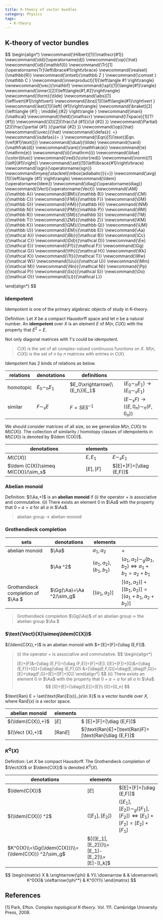 ```yaml
---
title: K-theory of vector bundles
category: Physics
tags:
  - K-theory
---
```




## K-theory of vector bundles

$$
\begin{align*}
\newcommand{\Hilbert}[1]{\mathscr{#1}}
\newcommand{\dd}{\operatorname{d}}
\newcommand{\op}{\hat}
\newcommand{\id}{\mathbf{I}}
\newcommand{\Tr}[1]{\operatorname{Tr}\left\lbrace#1\right\rbrace}
\newcommand{\realset}{\mathbb{R}}
\newcommand{\intset}{\mathbb Z }
\newcommand{\comset }{\mathbb C }
\newcommand{\innerproduct}[1]{\left\langle #1 \right\rangle}
\renewcommand{\vec}{\mathbf}
\newcommand{\spl}[1]{\langle{#1}\rangle}
\newcommand{\inner}[2]{\left\langle{#1,#2}\right\rangle}
\newcommand{\form}{\tilde}
\newcommand{\abs}[1]{\left\vert{#1}\right\vert}
\newcommand{\bra}[1]{\left\langle{#1}\right\vert }
\newcommand{\ket}[1]{\left| {#1}\right\rangle}
\newcommand{\braket}[2]{\left\langle {#1} \; \middle|\;{#2} \right\rangle }
\newcommand{\mani}{\mathcal}
\newcommand{\field}{\mathscr}
\newcommand{\Tspace}[1]{T\! {#1}}
\newcommand{\D}[2]{\frac{\d {#1}}{\d {#2} }}
\newcommand{\Partial}[2]{\frac{\partial {#1} }{\partial {#2} }}
\newcommand{\op}{\hat}
\newcommand{\uvec}{\hat}
\newcommand{\defas}{: =}
\newcommand{\isdefas}{= :}
\newcommand{\Eqn}[1]{\text{(Eqn. }\ref{#1}\text{)}}
\newcommand{\dual}{\tilde}
\newcommand{\vard}{\mathfrak{d}}
\newcommand{\vare}{\mathfrak{e}}
\newcommand{\e}{\mathrm{e}}
\newcommand{\ii}{\mathrm{i}}
\newcommand{\blue}{\color{blue}}
\newcommand{\red}{\color{red}}
\newcommand{\norm}[1]{\left\|{#1}\right\|}
\newcommand{\set}[1]{\left\lbrace{#1}\right\rbrace}
\newcommand{\sgn}{\operatorname{sgn}}
\newcommand\myeq{\stackrel{\mbox{adiabatic}}{=}}
\newcommand{\avg}[1]{\left\langle {#1} \right\rangle}
\newcommand{\Idem}{\operatorname{Idem}}
\newcommand{\diag}{\operatorname{diag}}
\newcommand{\Vect}{\operatorname{Vect}}
\newcommand{\AM}{{\mathbb A}}
\newcommand{\BM}{{\mathbb B}}
\newcommand{\CM}{{\mathbb C}}
\newcommand{\FM}{{\mathbb F}}
\newcommand{\GM}{{\mathbb G}}
\newcommand{\HM}{{\mathbb H}}
\newcommand{\NM}{{\mathbb N}}
\newcommand{\PM}{{\mathbb P}}
\newcommand{\RM}{{\mathbb R}}
\newcommand{\SM}{{\mathbb S}}
\newcommand{\TM}{{\mathbb T}}
\newcommand{\ZM}{{\mathbb Z}}
\newcommand{\KM}{{\mathbb K}}
\newcommand{\QM}{{\mathbb Q}}
\newcommand{\UM}{{\mathbb U}}
\newcommand{\EM}{{\mathbb E}}
\newcommand{\Aa}{{\mathcal A}}
\newcommand{\Bb}{{\mathcal B}}
\newcommand{\Cc}{{\mathcal C}}
\newcommand{\Dd}{{\mathcal D}}
\newcommand{\Ee}{{\mathcal E}}
\newcommand{\Ff}{{\mathcal F}}
\newcommand{\Gg}{{\mathcal G}}
\newcommand{\Hh}{{\mathcal H}}
\newcommand{\Kk}{{\mathcal K}}
\newcommand{\Tt}{{\mathcal T}}
\newcommand{\Ww}{{\mathcal W}}
\newcommand{\Uu}{{\mathcal U}}
\newcommand{\Mm}{{\mathcal M}}
\newcommand{\Nn}{{\mathcal N}}
\newcommand{\Pp}{{\mathcal P}}
\newcommand{\Ss}{{\mathcal S}}
\newcommand{\Oo}{{\mathcal O}}
\newcommand{\Ll}{{\mathcal L}}

\end{align*}
$$

### Idempotent

Idempotent is one of the primary algebraic objects of study in K-theory.

Definition: Let $X$ be a compact Hausdorff space and let $n$ be a natural number. An **idempotent** over $X$ is an element $E$ of $M(n,C(X))$ with the property that $E^2=E$.

Not only diagonal matrices with 1's could be idempotent.

>$C(X)$ is the set of all complex-valued continuous functions on $X$. $M(n,C(X))$ is the set of $n$ by $n$ matrices with entries in $C(X)$.

Idempotent has 2 kinds of relations as below.

| relations | denotations     | definitions                   |                                                              |
| --------- | --------------- | ----------------------------- | ------------------------------------------------------------ |
| homotopic | $E_0\sim_h E_1$ | $E_0\xrightarrow{\{E_t\}}E_1$ | $\left(E_0\sim_h E_1\right)\rightarrow\left(E_0\sim_s E_1\right)$ |
| similar   | $F\sim_s E$     | $F=SES^{-1}$                  | $\left(E\sim_s F\right)\rightarrow\left((E,0_n)\sim_h (F,0_n)\right)$ |

We should consider matrices of all size, so we generalize $M(n,C(X))$ to $M(C(X))$. The collection of similarity / homotopy classes of idempotents in $M(C(X))$ is denoted by $\Idem (C(X))$.​

| denotations                         | elements  |                         |
| ----------------------------------- | --------- | ----------------------- |
| $M(C(X))$                           | $E,E_1$   | $E\sim_s E_1$           |
| $\Idem (C(X))\simeq M(C(X))/\sim_s$ | $[E],[F]$ | $[E]+[F]=[\diag (E,F)]$ |

### Abelian monoid 

 Definition: $(\Aa,+)$ is an **abelian monoid** if (i) the operator $+$ is associative and commutative. (ii) There exists an element $0$ in $\Aa$ with the property that $0+a=a$ for all $a$ in $\Aa$.

>abelian group $\rightarrow$ abelian monoid

### Grothendieck completion

| sets                              | denotations              | elements              |                                                |
| --------------------------------- | ------------------------ | --------------------- | ---------------------------------------------- |
| abelian monoid                    | $\Aa$                    | $a_1,a_2$             | $+$                                            |
|                                   | $\Aa ^2$                 | $(a_1,a_2),(b_1,b_2)$ | $(a_1,a_2)\sim_g(b_1,b_2)\iff a_1+b_2=a_2+b_1$ |
| Grothendieck completion of $\Aa $ | $\Gg(\Aa)=\Aa ^2/\sim_g$ | $[(a_1,a_2)]$         | $[(a_1,a_2)]+[(b_1,b_2)]=[(a_1+b_1,a_2+b_2)]$  |

>Grothendieck completion $\Gg(\Aa)$ of an abelian group $\simeq$ the abelian group $\Aa $

### $\text{Vect}(X)\simeq\Idem(C(X))$

$(\Idem(C(X)),+)$ is an abelian monoid with $+:[E]+[F]=[\diag (E,F)]$.

>(i) the operator $+$ is associative and commutative. 
>$$
>\begin{align*}
>
>[E]+[F]&=[\diag (E,F)]=[\diag (F,E)]=[F]+[E]\\ 
>([E]+[F])+[G]&=[\diag (E,F)]+[G]=[\diag(\diag (E,F),G]\\
>&=[\diag(E,F,G)]=\diag(E,\diag(F,G))=[E]+\diag(F,G)=[E]+([F]+[G])
>\end{align*}
>$$
>(ii) There exists an element $0$ in $\Aa$ with the property that $0+a=a$ for all $a$ in $\Aa$.
>$$
>[0]+[E]=[\diag(0,E)]=[E]\\ 
>[0]=[0_n]
>$$

$\text{Ran} E = \set{\text{Ran}E(x)}_{x\in X}$ is a vector bundle over $X$, where  $\text{Ran}E(x)$ is a vector space. 

| abelian monoid    | elements        |                                                       |
| ----------------- | --------------- | ----------------------------------------------------- |
| $(\Idem(C(X)),+)$ | $[E]$           | $ [E]+[F]=[\diag (E,F)]$                              |
| $(\Vect (X),+)$   | $[\text{Ran}E]$ | $[\text{Ran}E]+[\text{Ran}F]=[\text{Ran}\diag (E,F)]$ |



### $K^0(X)$

Definition: Let $X$ be compact Hausdorff. The Grothendieck completion of $\Vect(X)$ or $\Idem(C(X))$ is denoted $K^0(X)$.

| denotations                                           | elements                                    |                                                              |
| ----------------------------------------------------- | ------------------------------------------- | ------------------------------------------------------------ |
| $\Idem(C(X))$                                         | $[E]$                                       | $[E]+[F]=[\diag (E,F)]$                                      |
| $(\Idem(C(X))) ^2$                                    | $([E_1],[E_2])$                             | $([E_1],[E_2])\sim_g([F_1],[F_2])\iff [E_1]+[F_2]=[E_2]+[F_1]$ |
| $K^0(X)\\=\Gg(\Idem(C(X)))\\=(\Idem(C(X))) ^2/\sim_g$ | $[([E_1],[E_2])]\\=[E_1]-[E_2]\\=[E]-[I_k]$ |                                                              |

$$
\begin{matrix}
X & \xrightarrow{\phi} & Y\\
\downarrow & & \downarrow\\
K^0(X)& \xleftarrow{\phi^*} & K^0(Y)\\
\end{matrix}
$$






## References

[1] Park, Efton. *Complex topological K-theory*. Vol. 111. Cambridge University Press, 2008.